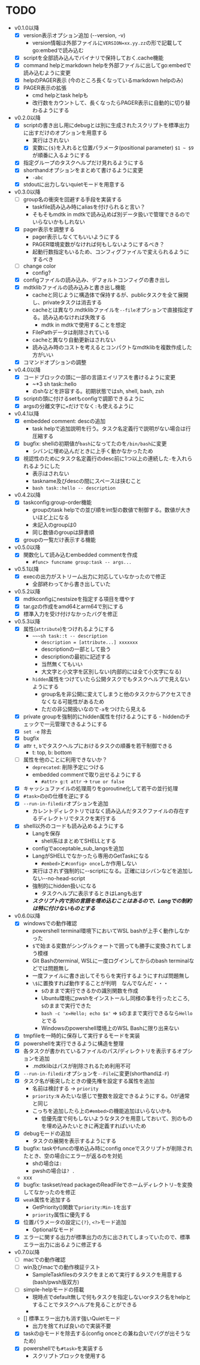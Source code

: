 
# TODO

- v0.1.0以降
    - [x] version表示オプション追加 (--version, -v)
        - version情報は外部ファイルに`VERSION=xx.yy.zz`の形で記載してgo:embedで読み込む
    - [x] scriptを全部読み込んでバイナリで保持しておく.cache機能
    - [x] command helpとmarkdown helpを外部ファイルに出してgo:embedで読み込むように変更
    - [x] helpのPAGER表示 (今のところ長くなっているmarkdown helpのみ)
    - [x] PAGER表示の拡張
        - cmd helpとtask helpも
        - 改行数をカウントして、長くなったらPAGER表示に自動的に切り替わるようにする
- v0.2.0以降
    - [x] scriptの書き出し用にdebugとは別に生成されたスクリプトを標準出力に出すだけのオプションを用意する
        - 実行はされない
        - [x] 変数に`{$}`を入れると位置パラメータ(positional parameter) `$1 ~ $9`が順番に入るようにする
    - [x] 指定グループのタスクヘルプだけ見れるようにする
    - [x] shorthandオプションをまとめて書けるように変更
        - `-abc`
    - [x] stdoutに出力しないquietモードを用意する
- v0.3.0以降
    - [ ] group名の衝突を回避する手段を実装する
        - taskfile読み込み時にaliasを付けられると言い？
        - そもそもmdtk in mdtkで読み込めば別データ扱いで管理できるのでいらないかもしれない
    - [x] pager表示を調整する
        - pager表示しなくてもいいようにする
        - PAGER環境変数がなければ何もしないようにするべき？
        - 起動行数指定もいるため、コンフィグファイルで変えられるようにするべき
    - [ ] change color
        - config?
    - [x] configファイルの読み込み、デフォルトコンフィグの書き出し
    - [x] mdtklibファイルの読み込みと書き出し機能
        - cacheと同じように構造体で保持するが、publicタスクを全て展開し、privateタスクは消去する
        - cacheとは異なり.mdtklibファイルを`--file`オプションで直接指定する。読み込めなければ失敗する
            - mdtk in mdtkで使用することを想定
        - FilePathデータは削除されている
        - cacheと異なり自動更新はされない
        - 読み込み時のコストを考えるとコンパクトなmdtklibを複数作成した方がいい
    - [x] コマンドオプションの調整
- v0.4.0以降
    - [x] コードブロックの頭に一部の言語エイリアスを書けるように変更
        - ~*3 sh task::hello
        - のshなどを許容する。初期状態ではsh, shell, bash, zsh
    - [x] scriptの頭に付けるsetもconfigで調節できるように
    - [x] argsの分離文字に`=`だけでなく`:`も使えるように
- v0.4.1以降
    - [x] embedded comment: descの追加
        - task helpで追加説明を行う。タスク名定義行で説明がない場合は行圧縮する
    - [x] bugfix: shellの初期値が`bash`になってたのを`/bin/bash`に変更
        - シバンに埋め込んだときに上手く動かなかったため
    - [x] 視認性のためにタスク名定義行のdesc前に1つ以上の連続した`-`を入れられるようにした
        - 表示はされない
        - taskname及びdescの間にスペースは挟むこと
        - `bash task::hello -- description`
- v0.4.2以降
    - [x] taskconfig:group-order機能
        - groupのtask helpでの並び順をint型の数値で制御する。数値が大きいほど上になる
        - 未記入のgroupは0
        - 同じ数値のgroupは辞書順
    - [x] groupの一覧だけ表示する機能
- v0.5.0以降
    - [x] 関数化して読み込むembedded commentを作成
        - `#func> funcname group:task -- args...`
- v0.5.1以降
    - [x] execの出力がストリーム出力に対応していなかったので修正
        - 全部終わってから書き出していた
- v0.5.2以降
    - [x] mdtkconfigにnestsizeを指定する項目を増やす
    - [x] tar.gzの作成をamd64とarm64で別にする
    - [x] 標準入力を受け付けなかったバグを修正
- v0.5.3以降
    - [x] 属性(`attribute`)をつけれるようにする
        - `~~~sh task::t -- description`
            - `description = [attribute...] xxxxxxx`
            - descriptionの一部として扱う
            - descriptionの最初に記述する
            - 当然無くてもいい
            - 大文字と小文字を区別しない(内部的には全て小文字になる)
        - `hidden`属性をつけていたら公開タスクでもタスクヘルプで見えないようにする
            - group名を非公開に変えてしまうと他のタスクからアクセスできなくなる可能性があるため
            - ただの非公開扱いなので`-a`をつけたら見える
    - [x] private groupを強制的にhidden属性を付けるようにする
            - hiddenのチェックで一元管理できるようにする
    - [x] `set -e` 除去
    - [x] bugfix
    - [x] attr `t`, `b`でタスクヘルプにおけるタスクの順番を若干制御できる
        - t: top, b: bottom
    - [ ] 属性を他のことに利用できないか？
        - `deprecated`: 削除予定につける
        - embedded commentで取り出せるようにする
            - `#attr> g:t attr` -> `true or false`
    - [x] キャッシュファイルの処理周りをgoroutine化して若干の並行処理
    - [x] `#task>`の`@`の仕様を逆にする
    - [x] `--run-in-filedir`オプションを追加
        - カレントディレクトリではなく読み込んだタスクファイルの存在するディレクトリでタスクを実行する
    - [x] shell以外のコードも読み込めるようにする
        - Langを保存
            - shell系はまとめてSHELLとする
        - configでacceptable_sub_langsを追加
        - LangがSHELLでなかったら専用のGetTaskになる
            - `#embed>`と`#config> once`しか作用しない
        - 実行はされず強制的に--scriptになる。正確にはシバンなどを追加しない--no-head-script
        - 強制的にhidden扱いになる
            - タスクヘルプに表示するときはLangも出す
        - ***スクリプト内で別の言語を埋め込むことはあるので、Langでの制約は特に付けないものとする***
- v0.6.0以降
    - [x] windowsでの動作確認
        - powershell terminal環境下においてWSL bashが上手く動作しなかった
        - `$`で始まる変数がシングルクォートで囲っても勝手に変換されてしまう模様
        - Git Bashのterminal, WSLに一度ログインしてからのbash terminalなどでは問題無し
        - 一度ファイルに書き出してそちらを実行するようにすれば問題無し
        - `\$`に置換すれば動作することが判明　なんでなんだ・・・
            - `$`のままで実行できるかの識別関数を作成
            - Ubuntu環境にpwshをインストールし同様の事を行ったところ, `$`のままで実行できた
            - `bash -c 'x=Hello; echo $x'` => `$`のままで実行できるなら`Hello`とでる
            - Windowsのpowershell環境上のWSL Bashに限り出来ない
    - [x] tmpfileを一時的に保存して実行するモードを実装
    - [x] powershellを実行できるように構造を整理
    - [x] 各タスクが書かれているファイルのパス/ディレクトリを表示するオプションを追加
        - .mdtklibはパスが削除されるため利用不可
    - [x] `--run-in-filedir`オプションを`--File`に変更(shorthandは`-F`)
    - [x] タスク名が衝突したときの優先権を設定する属性を追加
        - 名前は検討する -> `priority`
        - `priority:N` みたいな感じで整数を設定できるようにする。0が通常と同じ
        - こっちを追加したら上の`#embed>`の機能追加はいらないかも
            - 低優先度で何もしないようなタスクを用意しておいて、別のものを埋め込みたいときに再定義すればいいため
    - [x] debugモードの追加
        - タスクの展開を表示するようにする
    - [x] bugfix: taskやfuncの埋め込み時にconfig onceでスクリプトが削除されたとき、空の場合にエラーが返るのを対処
        - shの場合は`:`
        - pwshの場合は`? .`
    - xxx
    - [x] bugfix: taskset/read packageのReadFileでホームディレクトリ`~`を変換してなかったのを修正
    - [x] `weak`属性を追加する
        - GetPriority()関数で`priority:Min-1`を出す
        - `priority`属性に優先する
    - [x] 位置パラメータの設定に`{?}`, `<?>`モード追加
        - Optionalなモード
    - [x] エラーに関する出力が標準出力の方に出されてしまっていたので、標準エラー出力に出るように修正する
- v0.7.0以降
    - [ ] macでの動作確認
    - [ ] win及びmacでの動作検証テスト
        - SampleTaskfilesのタスクをまとめて実行するタスクを用意する(bash/pwsh版双方)
    - [ ] simple-helpモードの搭載
        - 現時点でdefault無しで何もタスクを指定しないorタスク名をhelpとすることでタスクヘルプを見ることができる
        - 
    - [] 標準エラー出力も消す強いQuietモード
        - 出力を捨てれば良いので実装不要
    - [x] taskの@モードを除去する(config onceとの兼ね合いでバグが出そうなため)
    - [x] powershellでも`#task>`を実装する
        - スクリプトブロックを使用する


